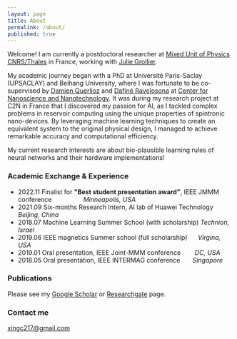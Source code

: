 ```yaml
---
layout: page
title: About
permalink: /about/
published: true
---
```



Welcome! I am currently a postdoctoral researcher at [Mixed Unit of Physics CNRS/Thales](https://www.cnrs-thales.fr/?lang=fr) in France, working with [Julie Grollier](https://www.neurophysics.cnrs-thales.fr/).

My academic journey began with a PhD at Université Paris-Saclay (UPSACLAY) and Beihang University, where I was fortunate to be co-supervised by [Damien Querlioz](https://sites.google.com/site/damienquerlioz) and [Dafiné Ravelosona](http://integnano.c2n.u-psud.fr/?page_id=146) at [Center for Nanoscience and Nanotechnology](https://www.c2n.universite-paris-saclay.fr/en/). It was during my research project at C2N in France that I discovered my passion for AI, as I tackled complex problems in reservoir computing using the unique properties of spintronic nano-devices. By leveraging machine learning techniques to create an equivalent system to the original physical design, I managed to achieve remarkable accuracy and computational efficiency.

My current research interests are about bio-plausible learning rules of neural networks and their hardware implementations!


### Academic Exchange & Experience

* 2022.11 	Finalist for **"Best student presentation award"**, IEEE JMMM conference &nbsp;
&nbsp;&nbsp;&nbsp;&nbsp;&nbsp;&nbsp;&nbsp;&nbsp;&nbsp;&nbsp;&nbsp;&nbsp;&nbsp;&nbsp;&nbsp;_Minneapolis, USA_
* 2021.09 	Six-months Research Intern, AI lab of Huawei Technology                       _Beijing, China_
* 2018.07 	Machine Learning Summer School (with scholarship)                           _Technion, Israel_
* 2019.06 	IEEE magnetics Summer school (full scholarship)&nbsp;&nbsp;&nbsp;&nbsp;&nbsp;&nbsp;_Virgina, USA_
* 2019.01 	Oral presentation, IEEE Joint-MMM conference &nbsp;&nbsp;&nbsp;&nbsp;&nbsp;&nbsp; _DC, USA_
* 2018.05 	Oral presentation, IEEE INTERMAG conference &nbsp;&nbsp;&nbsp;&nbsp;&nbsp;&nbsp;_Singapore_

### Publications

Please see my [Google Scholar](https://scholar.google.com/citations?user=_1rFPswAAAAJ&hl=zh-CN) or [Researchgate](https://www.researchgate.net/profile/Xing-Chen-26) page.

### Contact me

[xingc217@gmail.com](mailto:xingc217@gmail.com)
